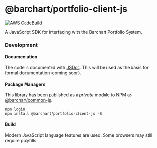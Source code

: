 # @barchart/portfolio-client-js

[![AWS CodeBuild](https://codebuild.us-east-1.amazonaws.com/badges?uuid=eyJlbmNyeXB0ZWREYXRhIjoiM0hCbTN3M253WGFUUUpFcnk1RFZOSTdUcUZnOWJxbXltaEMvQ3JrcENZeWI0cFRDWlFidks2VFhNR3lHeHlBUVdOSjk5TDU5MWd1bE1abGtoc3p1NjFrPSIsIml2UGFyYW1ldGVyU3BlYyI6InZMalFMNG9pZ3E1ekxJSEciLCJtYXRlcmlhbFNldFNlcmlhbCI6MX0%3D&branch=master)](https://github.com/barchart/portfolio-client-js)

A JavaScript SDK for interfacing with the Barchart Portfolio System.

### Development

#### Documentation

The code is documented with [JSDoc](http://usejsdoc.org/). This will be used as the basis for formal documentation (coming soon).

#### Package Managers

This library has been published as a *private* module to NPM as [@barchart/common-js](https://www.npmjs.com/package/@barchart/portfolio-client-js).

```shell
npm login
npm install @barchart/portfolio-client-js -S
```

#### Build

Modern JavaScript language features are used. Some browsers may still require polyfills.
